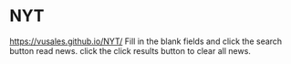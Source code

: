 # NYT
 https://vusales.github.io/NYT/
 Fill in the blank fields and click the search button read news.
 click the click results button to clear all news.
